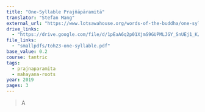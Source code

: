 ```yaml
---
title: "One-Syllable Prajñāpāramitā"
translator: "Stefan Mang"
external_url: "https://www.lotsawahouse.org/words-of-the-buddha/one-syllable-perfection-of-wisdom"
drive_links:
  - "https://drive.google.com/file/d/1pEaA6q2p01XjmS9GUPMLJGY_SnUEj1_K/view?usp=drivesdk"
file_links:
  - "smallpdfs/toh23-one-syllable.pdf"
base_value: 0.2
course: tantric
tags:
  - prajnaparamita
  - mahayana-roots
year: 2019
pages: 3
---
```


> A
